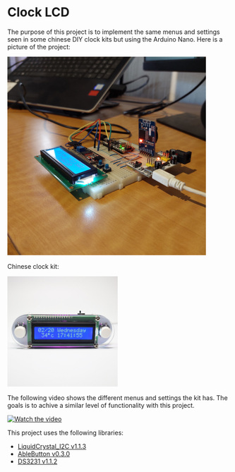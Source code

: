 # Clock LCD

The purpose of this project is to implement the same menus and settings seen in some chinese DIY clock kits but using
the Arduino Nano. Here is a picture of the project:

<img src="./imgs/clock-arduino-v0.2.png" alt="alt_text" width="450" height="auto">

Chinese clock kit:

<img src="./imgs/candlelight-effect-lcd.jpg" alt="alt_text" width="250" height="auto">

The following video shows the different menus and settings the kit has. The goals is to achive a similar level of
functionality with this project.

[![Watch the video](https://img.youtube.com/vi/bsuRm4qQIkY/hqdefault.jpg)](https://www.youtube.com/watch?v=bsuRm4qQIkY)

This project uses the following libraries:
- [LiquidCrystal_I2C v1.1.3](https://github.com/johnrickman/LiquidCrystal_I2C/releases/tag/1.1.3)
- [AbleButton v0.3.0](https://github.com/jsware/able-buttons/releases/tag/0.3.0)
- [DS3231 v1.1.2](https://github.com/NorthernWidget/DS3231/releases/tag/v1.1.2)